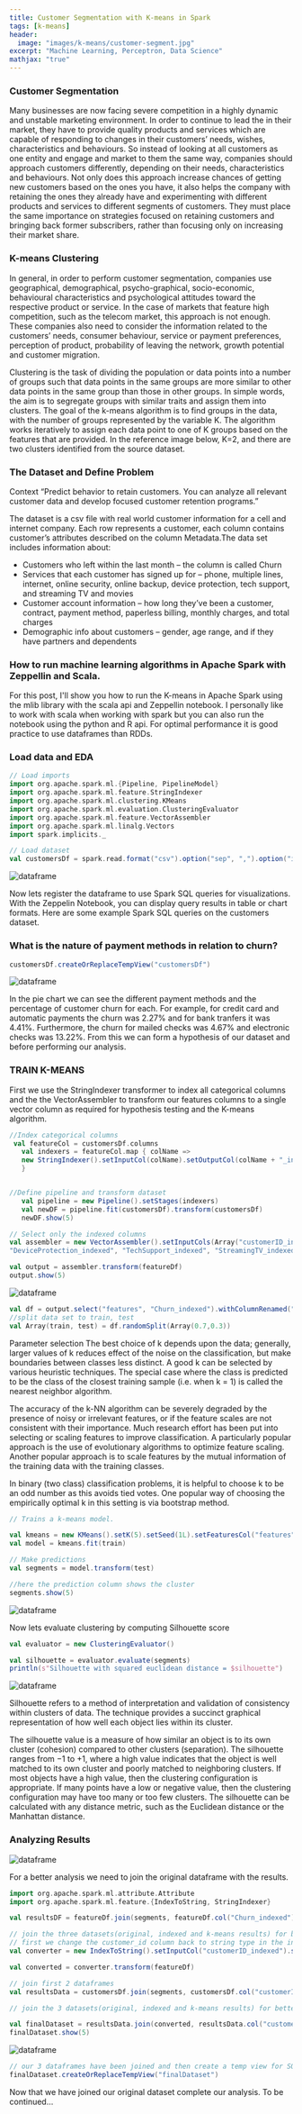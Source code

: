 ```yaml
---
title: Customer Segmentation with K-means in Spark
tags: [k-means]
header:
  image: "images/k-means/customer-segment.jpg"
excerpt: "Machine Learning, Perceptron, Data Science"
mathjax: "true"
---
```


### Customer Segmentation
Many businesses are now facing severe competition in a highly dynamic and unstable marketing environment. In order to continue to lead the in their market, they have to provide quality products and services which are capable of responding  to changes in their customers’ needs, wishes, characteristics and behaviours. So instead of looking at all customers as one entity and engage and market to them the same way, companies should approach customers differently, depending on their needs, characteristics and behaviours. Not only does this approach increase chances of getting new customers based on the ones you have, it also helps the company with retaining the ones they already have and experimenting with different products and services to different segments of customers. They must place the same importance on strategies focused on retaining customers and bringing back former subscribers, rather than focusing only on  increasing their market share.

### K-means Clustering
In general, in order to perform customer segmentation, companies use geographical, demographical, psycho-graphical, socio-economic, behavioural characteristics and psychological attitudes toward the respective product or service. In the case of markets that feature high competition, such as the telecom market, this approach is not enough. These companies also need to consider the information related to the customers’ needs, consumer behaviour, service or payment preferences, perception of product, probability of leaving the network, growth potential and customer migration.

Clustering is the task of dividing the population or data points into a number of groups such that data points in the same groups are more similar to other data points in the same group than those in other groups. In simple words, the aim is to segregate groups with similar traits and assign them into clusters. The goal of the k-means algorithm is to find groups in the data, with the number of groups represented by the variable K. The algorithm works iteratively to assign each data point to one of K groups based on the features that are provided. In the reference image below, K=2, and there are two clusters identified from the source dataset.

### The Dataset and Define Problem

Context
“Predict behavior to retain customers. You can analyze all relevant customer data and develop focused customer retention programs.”

The dataset is a csv file with real world customer information for a cell and internet company. Each row represents a customer, each column contains customer’s attributes described on the column Metadata.The data set includes information about:

- Customers who left within the last month – the column is called Churn
- Services that each customer has signed up for – phone, multiple lines, internet, online security, online backup, device protection, tech support, and streaming TV and movies
- Customer account information – how long they’ve been a customer, contract, payment method, paperless billing, monthly charges, and total charges
- Demographic info about customers – gender, age range, and if they have partners and dependents

### How to run machine learning algorithms in Apache Spark with Zeppellin and Scala.

For this post, I'll show you how to run the K-means in Apache Spark using the mlib library with the scala api and Zeppellin notebook. I personally like to work with scala when working with spark but you can also run the notebook using the python and R api. For optimal performance it is good practice to use dataframes than RDDs.

### Load data and EDA

```scala
// Load imports
import org.apache.spark.ml.{Pipeline, PipelineModel}
import org.apache.spark.ml.feature.StringIndexer
import org.apache.spark.ml.clustering.KMeans
import org.apache.spark.ml.evaluation.ClusteringEvaluator
import org.apache.spark.ml.feature.VectorAssembler
import org.apache.spark.ml.linalg.Vectors
import spark.implicits._

// Load dataset
val customersDf = spark.read.format("csv").option("sep", ",").option("inferSchema", "true").option("header", "true").load("<S3 BUCKET>/DATASETS/Telco-Customer-Churn.csv").cache()
```
<img src="{{ site.url }}{{ site.baseurl }}/images/k-means/k-means1.jpg" alt="dataframe">

Now lets register the dataframe to use Spark SQL queries for visualizations. With the Zeppelin Notebook, you can display query results in table or chart formats. Here are some example Spark SQL queries on the customers dataset.
### What is the nature of payment methods in relation to churn?
```scala
customersDf.createOrReplaceTempView("customersDf")
```
<img src="{{ site.url }}{{ site.baseurl }}/images/k-means/k-means2.jpg" alt="dataframe">

In the pie chart we can see the different payment methods and the percentage of customer churn for each. For example, for credit card and automatic payments the churn was 2.27% and for bank tranfers it was 4.41%. Furthermore, the churn for mailed checks was 4.67% and electronic checks was 13.22%. From this we can form a hypothesis of our dataset and before performing our analysis.

### TRAIN K-MEANS
First we use the StringIndexer transformer to index all categorical columns and the the VectorAssembler to transform our features columns to a single vector column as required for hypothesis testing and the K-means algorithm.

```scala
//Index categorical columns
 val featureCol = customersDf.columns
   val indexers = featureCol.map { colName =>
   new StringIndexer().setInputCol(colName).setOutputCol(colName + "_indexed")
   }


//Define pipeline and transform dataset
   val pipeline = new Pipeline().setStages(indexers)      
   val newDF = pipeline.fit(customersDf).transform(customersDf)
   newDF.show(5)

// Select only the indexed columns
val assembler = new VectorAssembler().setInputCols(Array("customerID_indexed", "gender_indexed", "seniorCitizen_indexed", "Partner_indexed", "Dependents_indexed", "tenure_indexed", "PhoneService_indexed", "MultipleLines_indexed", "InternetService_indexed", "OnlineSecurity_indexed" , "OnlineBackup_indexed",
"DeviceProtection_indexed", "TechSupport_indexed", "StreamingTV_indexed", "Contract_indexed", "PaperlessBilling_indexed", "PaymentMethod_indexed", "MonthlyCharges_indexed", "TotalCharges_indexed")).setOutputCol("features")

val output = assembler.transform(featureDf)
output.show(5)   
```
<img src="{{ site.url }}{{ site.baseurl }}/images/k-means/k-means3.jpg" alt="dataframe">


```scala
val df = output.select("features", "Churn_indexed").withColumnRenamed("Churn_indexed", "label")
//split data set to train, test
val Array(train, test) = df.randomSplit(Array(0.7,0.3))
```
Parameter selection
The best choice of k depends upon the data; generally, larger values of k reduces effect of the noise on the classification, but make boundaries between classes less distinct. A good k can be selected by various heuristic techniques. The special case where the class is predicted to be the class of the closest training sample (i.e. when k = 1) is called the nearest neighbor algorithm.

The accuracy of the k-NN algorithm can be severely degraded by the presence of noisy or irrelevant features, or if the feature scales are not consistent with their importance. Much research effort has been put into selecting or scaling features to improve classification. A particularly popular approach is the use of evolutionary algorithms to optimize feature scaling. Another popular approach is to scale features by the mutual information of the training data with the training classes.

In binary (two class) classification problems, it is helpful to choose k to be an odd number as this avoids tied votes. One popular way of choosing the empirically optimal k in this setting is via bootstrap method.


```scala
// Trains a k-means model.

val kmeans = new KMeans().setK(5).setSeed(1L).setFeaturesCol("features").setPredictionCol("prediction")
val model = kmeans.fit(train)

// Make predictions
val segments = model.transform(test)

//here the prediction column shows the cluster
segments.show(5)
```
<img src="{{ site.url }}{{ site.baseurl }}/images/k-means/k-means4.jpg" alt="dataframe">

Now lets evaluate clustering by computing Silhouette score

```scala
val evaluator = new ClusteringEvaluator()

val silhouette = evaluator.evaluate(segments)
println(s"Silhouette with squared euclidean distance = $silhouette")
```
<img src="{{ site.url }}{{ site.baseurl }}/images/k-means/k-means6.jpg" alt="dataframe">

Silhouette refers to a method of interpretation and validation of consistency within clusters of data. The technique provides a succinct graphical representation of how well each object lies within its cluster.

The silhouette value is a measure of how similar an object is to its own cluster (cohesion) compared to other clusters (separation). The silhouette ranges from −1 to +1, where a high value indicates that the object is well matched to its own cluster and poorly matched to neighboring clusters. If most objects have a high value, then the clustering configuration is appropriate. If many points have a low or negative value, then the clustering configuration may have too many or too few clusters.
The silhouette can be calculated with any distance metric, such as the Euclidean distance or the Manhattan distance.

### Analyzing Results

<img src="{{ site.url }}{{ site.baseurl }}/images/k-means/k-means7.jpg" alt="dataframe">

For a better analysis we need to join the original dataframe with the results.

```scala
import org.apache.spark.ml.attribute.Attribute
import org.apache.spark.ml.feature.{IndexToString, StringIndexer}

val resultsDF = featureDf.join(segments, featureDf.col("Churn_indexed") === segments.col("Churn_indexed"))

// join the three datasets(original, indexed and k-means results) for better analysis
// first we change the customer_id column back to string type in the indexed dataframe(featureDf) then join on customer_id
val converter = new IndexToString().setInputCol("customerID_indexed").setOutputCol("customerID")

val converted = converter.transform(featureDf)

// join first 2 dataframes
val resultsData = customersDf.join(segments, customersDf.col("customerID") ===customersDf.col("customerID"), "cross")

// join the 3 datasets(original, indexed and k-means results) for better analysis

val finalDataset = resultsData.join(converted, resultsData.col("customerID") ===resultsData.col("customerID"), "cross")
finalDataset.show(5)
```
<img src="{{ site.url }}{{ site.baseurl }}/images/k-means/k-means8.jpg" alt="dataframe">

```scala
// our 3 dataframes have been joined and then create a temp view for SQL queries
finalDataset.createOrReplaceTempView("finalDataset")
```
Now that we have joined our original dataset complete our analysis.
To be continued... 
